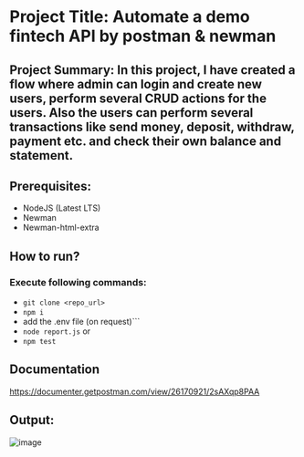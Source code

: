# Project Title: Automate a demo fintech API by postman & newman
## Project Summary: In this project, I have created a flow where admin can login and create new users, perform several CRUD actions for the users. Also the users can perform several transactions like send money, deposit, withdraw, payment etc. and check their own balance and statement.

## Prerequisites:
- NodeJS (Latest LTS)
- Newman
- Newman-html-extra
## How to run?
### Execute following commands:
- ``` git clone <repo_url> ```
- ``` npm i ```
- add the .env file (on request)```
- ```node report.js``` or
- ```npm test ```

## Documentation
https://documenter.getpostman.com/view/26170921/2sAXqp8PAA

## Output:
![image](https://github.com/user-attachments/assets/8bbbeea3-94da-4a76-b55a-b64913f0bc49)



